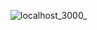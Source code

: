 ![localhost_3000_](https://user-images.githubusercontent.com/60123147/129659079-1307a5d8-95e4-489b-b976-4ca9bde2c60c.png)
